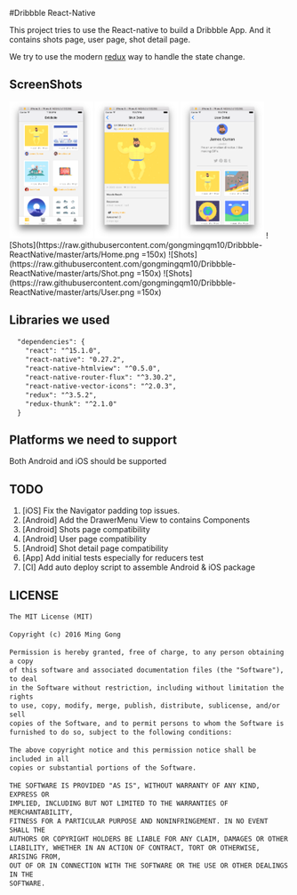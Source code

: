 #Dribbble React-Native

This project tries to use the React-native to build a
Dribbble App. And it contains shots page, user page,
shot detail page.

We try to use the modern [redux](https://github.com/reactjs/redux) way to handle the state change.

## ScreenShots
<img src="https://raw.githubusercontent.com/gongmingqm10/Dribbble-ReactNative/master/arts/Home.png" alt="Home" style="display:inline-block; width: 150px;"/>
<img src="https://raw.githubusercontent.com/gongmingqm10/Dribbble-ReactNative/master/arts/Shot.png" alt="Shot" style="display:inline-block; width: 150px;"/>
<img src="https://raw.githubusercontent.com/gongmingqm10/Dribbble-ReactNative/master/arts/User.png" alt="User" style="display:inline-block; width: 150px;"/>
![Shots](https://raw.githubusercontent.com/gongmingqm10/Dribbble-ReactNative/master/arts/Home.png =150x)
![Shots](https://raw.githubusercontent.com/gongmingqm10/Dribbble-ReactNative/master/arts/Shot.png =150x)
![Shots](https://raw.githubusercontent.com/gongmingqm10/Dribbble-ReactNative/master/arts/User.png =150x)

## Libraries we used
```
  "dependencies": {
    "react": "^15.1.0",
    "react-native": "0.27.2",
    "react-native-htmlview": "^0.5.0",
    "react-native-router-flux": "^3.30.2",
    "react-native-vector-icons": "^2.0.3",
    "redux": "^3.5.2",
    "redux-thunk": "^2.1.0"
  }
```
## Platforms we need to support

Both Android and iOS should be supported

## TODO

1. [iOS] Fix the Navigator padding top issues.
2. [Android] Add the DrawerMenu View to contains Components
3. [Android] Shots page compatibility
4. [Android] User page compatibility
5. [Android] Shot detail page compatibility
6. [App] Add initial tests especially for reducers test
7. [CI] Add auto deploy script to assemble Android & iOS package

## LICENSE
```
The MIT License (MIT)

Copyright (c) 2016 Ming Gong

Permission is hereby granted, free of charge, to any person obtaining a copy
of this software and associated documentation files (the "Software"), to deal
in the Software without restriction, including without limitation the rights
to use, copy, modify, merge, publish, distribute, sublicense, and/or sell
copies of the Software, and to permit persons to whom the Software is
furnished to do so, subject to the following conditions:

The above copyright notice and this permission notice shall be included in all
copies or substantial portions of the Software.

THE SOFTWARE IS PROVIDED "AS IS", WITHOUT WARRANTY OF ANY KIND, EXPRESS OR
IMPLIED, INCLUDING BUT NOT LIMITED TO THE WARRANTIES OF MERCHANTABILITY,
FITNESS FOR A PARTICULAR PURPOSE AND NONINFRINGEMENT. IN NO EVENT SHALL THE
AUTHORS OR COPYRIGHT HOLDERS BE LIABLE FOR ANY CLAIM, DAMAGES OR OTHER
LIABILITY, WHETHER IN AN ACTION OF CONTRACT, TORT OR OTHERWISE, ARISING FROM,
OUT OF OR IN CONNECTION WITH THE SOFTWARE OR THE USE OR OTHER DEALINGS IN THE
SOFTWARE.

```




